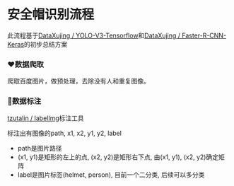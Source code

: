 # 安全帽识别流程

此流程基于[DataXujing / YOLO-V3-Tensorflow](https://github.com/DataXujing/YOLO-V3-Tensorflow)和[DataXujing / Faster-R-CNN-Keras](https://github.com/DataXujing/Faster-R-CNN-Keras)的初步总结方案

### ❤️数据爬取

爬取百度图片，做预处理，去除没有人和重复图像。

### 🧡数据标注

[tzutalin / labelImg](https://github.com/tzutalin/labelImg)标注工具

标注出有图像的path, x1, x2, y1, y2, label

- path是图片路径
- (x1, y1)是矩形的左上的点, (x2, y2)是矩形右下点, 由(x1, y1), (x2, y2)确定矩阵
- label是图片标签(helmet, person), 目前一个二分类, 后续可以多分类